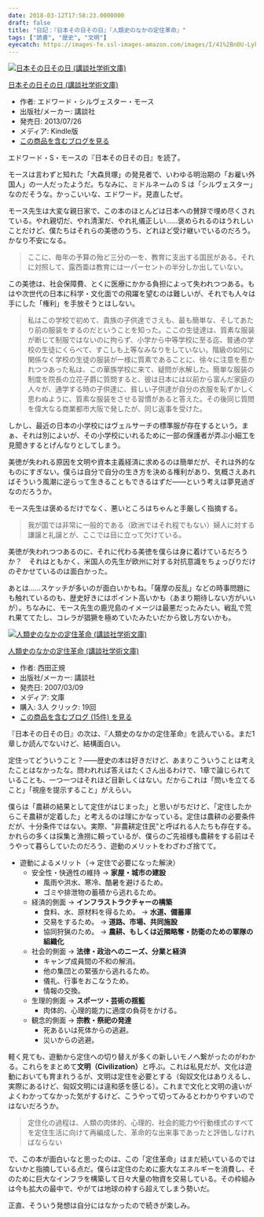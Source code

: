 ```yaml
---
date: 2018-03-12T17:58:23.0000000
draft: false
title: "日記：『日本その日その日』『人類史のなかの定住革命』"
tags: ["読書", "歴史", "文明"]
eyecatch: https://images-fe.ssl-images-amazon.com/images/I/41%2BnOU-LykL._SL160_.jpg
---
```

<p><div class="hatena-asin-detail"><a href="http://www.amazon.co.jp/exec/obidos/ASIN/B00E3MZZ4M/bestylesnet-22/"><img src="https://images-fe.ssl-images-amazon.com/images/I/41%2BnOU-LykL._SL160_.jpg" class="hatena-asin-detail-image" alt="日本その日その日 (講談社学術文庫)" title="日本その日その日 (講談社学術文庫)"></a><div class="hatena-asin-detail-info"><p class="hatena-asin-detail-title"><a href="http://www.amazon.co.jp/exec/obidos/ASIN/B00E3MZZ4M/bestylesnet-22/">日本その日その日 (講談社学術文庫)</a></p><ul><li><span class="hatena-asin-detail-label">作者:</span> エドワード・シルヴェスター・モース</li><li><span class="hatena-asin-detail-label">出版社/メーカー:</span> 講談社</li><li><span class="hatena-asin-detail-label">発売日:</span> 2013/07/26</li><li><span class="hatena-asin-detail-label">メディア:</span> Kindle版</li><li><a href="http://d.hatena.ne.jp/asin/B00E3MZZ4M/bestylesnet-22" target="_blank">この商品を含むブログを見る</a></li></ul></div><div class="hatena-asin-detail-foot"></div></div></p><p>エドワード・S・モースの『日本その日その日』を読了。</p><p>モースは言わずと知れた「大森貝塚」の発見者で、いわゆる明治期の「お雇い外国人」の一人だったようだ。ちなみに、ミドルネームの S は「シルヴェスター」なのだそうな。かっこいいな、エドワード。見直したぜ。</p><p>モース先生は大変な親日家で、この本のほとんどは日本への賛辞で埋め尽くされている。やれ親切だ、やれ清潔だ、やれ礼儀正しい……褒められるのはうれしいことだけど、僕たちはそれらの美徳のうち、どれほど受け継いでいるのだろう。かなり不安になる。</p>

<blockquote>
<p>ここに、毎年の予算の殆ど三分の一を、教育に支出する国民がある。それに対照して、露西亜は教育には一パーセントの半分しか出していない。</p>

</blockquote>
<p>この美徳は、社会保障費、とくに医療にかかる負担によって失われつつある。もはや次世代の日本に科学・文化面での飛躍を望むのは難しいが、それでも人々は手にした「権利」を手放そうとはしない。</p>

<blockquote>
<p>私はこの学校で初めて、貴族の子供達でさえも、最も簡単な、そしてあたり前の服装をするのだということを知った。ここの生徒達は、質素な服装が断じて制服ではないのに拘らず、小学から中等学校に至る迄、普通の学校の生徒にくらべて、すこしも上等なみなりをしていない。階級の如何に関係なく学校の生徒の服装が一様に質素であることに、徐々に注意を惹かれつつあった私は、この華族学校に来て、疑問が氷解した。簡単な服装の制度を院長の立花子爵に質問すると、彼は日本には以前から富んだ家庭の人々が、通学する時の子供達に、貧しい子供達が自分の衣服を恥ずかしく思わぬように、質素な服装をさせる習慣があると答えた。その後同じ質問を偉大なる商業都市大阪で発したが、同じ返事を受けた。</p>

</blockquote>
<p>しかし、最近の日本の小学校にはヴェルサーチの標準服が存在するという。まぁ、それは別によいが、その小学校にいれるために一部の保護者が弄ぶ小細工を見聞きするとげんなりとしてしまう。</p><p>美徳が失われる原因を文明や資本主義経済に求めるのは簡単だが、それは外的なものにすぎない。僕らは自分で自分の生き方を決める権利があり、気概さえあればそういう風潮に逆らって生きることもできるはずだ――という考えは夢見過ぎなのだろうか。</p><p>モース先生は褒めるだけでなく、悪いところはちゃんと手厳しく指摘する。</p>

<blockquote>
<p>我が国では非常に一般的である（欧洲ではそれ程でもない）婦人に対する謙譲と礼譲とが、ここでは目に立って欠けている。</p>

</blockquote>
<p>美徳が失われつつあるのに、それに代わる美徳を僕らは身に着けているだろうか？　それはともかく、米国人の先生が欧州に対する対抗意識をちょっぴりだけのぞかせているのは面白かった。</p><p>あとは……スケッチが多いのが面白いかもね。「薩摩の反乱」などの時事問題にも触れているのも、歴史好きにはポイント高いかも（あまり期待しない方がいいが）。ちなみに、モース先生の鹿児島のイメージは最悪だったみたい。戦乱で荒れ果ててたし、コレラが猖獗を極めていたみたいだから致し方ないかも。</p><p><div class="hatena-asin-detail"><a href="http://www.amazon.co.jp/exec/obidos/ASIN/4061598082/bestylesnet-22/"><img src="https://images-fe.ssl-images-amazon.com/images/I/51n5WFuuUGL._SL160_.jpg" class="hatena-asin-detail-image" alt="人類史のなかの定住革命 (講談社学術文庫)" title="人類史のなかの定住革命 (講談社学術文庫)"></a><div class="hatena-asin-detail-info"><p class="hatena-asin-detail-title"><a href="http://www.amazon.co.jp/exec/obidos/ASIN/4061598082/bestylesnet-22/">人類史のなかの定住革命 (講談社学術文庫)</a></p><ul><li><span class="hatena-asin-detail-label">作者:</span> 西田正規</li><li><span class="hatena-asin-detail-label">出版社/メーカー:</span> 講談社</li><li><span class="hatena-asin-detail-label">発売日:</span> 2007/03/09</li><li><span class="hatena-asin-detail-label">メディア:</span> 文庫</li><li><span class="hatena-asin-detail-label">購入</span>: 3人 <span class="hatena-asin-detail-label">クリック</span>: 19回</li><li><a href="http://d.hatena.ne.jp/asin/4061598082/bestylesnet-22" target="_blank">この商品を含むブログ (15件) を見る</a></li></ul></div><div class="hatena-asin-detail-foot"></div></div></p><p>『日本その日その日』の次は、『人類史のなかの定住革命』を読んでいる。まだ1章しか読んでないけど、結構面白い。</p><p>定住ってどういうこと？――歴史の本は好きだけど、あまりこういうことは考えたことはなかったな。問われれば答えはたくさん出るわけで、1章で論じられていることも、一つ一つはそれほど目新しくはない。だからこれは「問いを立てること」「視座を提示すること」がえらい。</p><p>僕らは「農耕の結果として定住がはじまった」と思いがちだけど、「定住したからこそ農耕が定着した」と考えるのは理にかなっている。定住は農耕の必要条件だが、十分条件ではない。実際、"非農耕定住民"と呼ばれる人たちも存在する。かれらの多くは採集と漁撈に頼っているが、僕らのご先祖様も農耕をする前はそうやって暮らしていたのだろう、遊動のメリットをわざわざ捨てて。</p>

<ul>
<li>遊動によるメリット（→ 定住で必要になった解決）
<ul>
<li>安全性・快適性の維持 → <b>家屋・城市の建設</b>
<ul>
<li>風雨や洪水、寒冷、酷暑を避けるため。</li>
<li>ゴミや排泄物の蓄積から逃れるため。　　</li>
</ul></li>
<li>経済的側面 → <b>インフラストラクチャーの構築</b>
<ul>
<li>食料、水、原材料を得るため。 → <b>水道、備蓄庫</b></li>
<li>交易をするため。 → <b>道路、市場、共同施設</b></li>
<li>協同狩猟のため。 → <b>農耕、もしくは近隣略奪・防衛のための軍隊の組織化</b></li>
</ul></li>
<li>社会的側面 → <b>法律・政治へのニーズ、分業と経済</b>
<ul>
<li>キャンプ成員間の不和の解消。</li>
<li>他の集団との緊張から逃れるため。</li>
<li>儀礼、行事をおこなうため。</li>
<li>情報の交換。</li>
</ul></li>
<li>生理的側面 → <b>スポーツ・芸術の揺籃</b>
<ul>
<li>肉体的、心理的能力に適度の負荷をかける。　　</li>
</ul></li>
<li>観念的側面 → <b>宗教・祭祀の発達</b>
<ul>
<li>死あるいは死体からの逃避。</li>
<li>災いからの逃避。</li>
</ul></li>
</ul></li>
</ul><p>軽く見ても、遊動から定住への切り替えが多くの新しいモノへ繋がったのがわかる。これらをまとめて<b>文明（Civilization）</b>と呼ぶ。これは私見だが、文化は遊動においても育まれうるが、文明は定住を必要とする（匈奴文化はありえるし、実際にあるけど、匈奴文明には違和感を感じる）。これまで文化と文明の違いがよくわかってなかった気がするけど、こうやって切ってみるとわかりやすいのではないだろうか。</p>

<blockquote>
<p>定住化の過程は、人類の肉体的、心理的、社会的能力や行動様式のすべてを定住生活に向けて再編成した、革命的な出来事であったと評価しなければならない</p>

</blockquote>
<p>で、この本が面白いなと思ったのは、この「定住革命」はまだ続いているのではないかと指摘している点だ。僕らは定住のために膨大なエネルギーを消費し、そのために巨大なインフラを構築して日々大量の物資を交易している。その枠組みは今も拡大の最中で、やがては地球の枠すら超えてしまう勢いだ。</p><p>正直、そういう発想は自分にはなかったので続きが楽しみ。</p>
